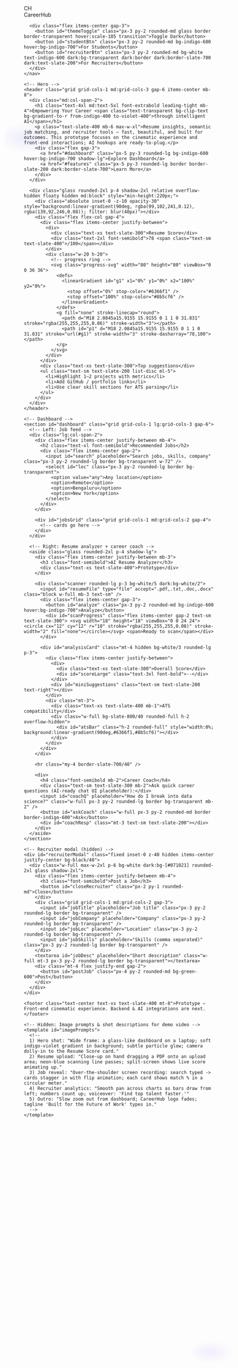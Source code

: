 <!doctype html>
<html lang="en" class="antialiased">
<head>
  <meta charset="utf-8" />
  <meta name="viewport" content="width=device-width, initial-scale=1" />
  <title>CareerHub Ultra — Prototype</title>
  <link href="https://fonts.googleapis.com/css2?family=Inter:wght@300;400;600;800&display=swap" rel="stylesheet">
  <script src="https://cdn.tailwindcss.com"></script>
  <style>
    :root{--bg:#0f1724;--card:#0b1220;--glass:rgba(255,255,255,0.06);}
    .light :root{--bg:#f8fafc;--card:#ffffff;--glass:rgba(15,23,42,0.03);} 
    html{font-family:Inter,ui-sans-serif,system-ui,-apple-system,"Segoe UI",Roboto,"Helvetica Neue",Arial}
    /* cinematic background animation */
    .hero-gradient{
      background: radial-gradient(800px 400px at 10% 10%, rgba(99,102,241,0.12), transparent 10%),
                  radial-gradient(600px 300px at 90% 90%, rgba(139,92,246,0.10), transparent 10%);
      transition: background 600ms ease;
    }
    .glass {backdrop-filter: blur(6px); background: linear-gradient(180deg, rgba(255,255,255,0.02), rgba(255,255,255,0.01));}

    /* animated job cards entrance */
    .card-enter{opacity:0; transform: translateY(10px) scale(0.98);} 
    .card-enter.card-show{opacity:1; transform:none; transition: transform 420ms cubic-bezier(.2,.9,.3,1), opacity 420ms}

    /* flip effect */
    .flip-card{perspective:1200px}
    .flip-inner{transition: transform 650ms cubic-bezier(.2,.9,.3,1); transform-style:preserve-3d}
    .flip-inner.flipped{transform: rotateY(180deg)}
    .flip-front, .flip-back{backface-visibility:hidden; position:relative}
    .flip-back{transform:rotateY(180deg); position:absolute; left:0; top:0; width:100%}

    /* scan animation */
    .scanner{position:relative; overflow:hidden}
    .scanner::after{content:''; position:absolute; left:-60%; top:0; width:60%; height:100%; background:linear-gradient(90deg, transparent, rgba(99,102,241,0.14), transparent); transform:skewX(-12deg); animation:scan 2.6s linear infinite}
    @keyframes scan{0%{left:-60%}100%{left:160%}}

    /* progress ring */
    .progress-svg{transform:rotate(-90deg)}

    /* subtle floating */
    .floaty{animation:floaty 6s ease-in-out infinite}
    @keyframes floaty{0%{transform:translateY(0)}50%{transform:translateY(-6px)}100%{transform:translateY(0)}}

    /* dark/light helpers */
    .light .dark-only{display:none}
    .dark .light-only{display:none}

  </style>
</head>
<body class="min-h-screen bg-gradient-to-b from-gray-50 to-white light hero-gradient dark:bg-gradient-to-b dark:from-[#071020] dark:to-[#041025] dark text-slate-100">
  <div class="max-w-6xl mx-auto p-6">
    <!-- Nav -->
    <nav class="flex items-center justify-between mb-6">
      <div class="flex items-center gap-3">
        <div class="w-10 h-10 rounded-xl bg-gradient-to-tr from-indigo-500 to-violet-500 flex items-center justify-center text-white font-extrabold">CH</div>
        <div>
          <div class="text-lg font-semibold">CareerHub</div>
          <div class="text-xs text-slate-400 light-only dark:text-slate-300">Ultra Prototype</div>
        </div>
      </div>

      <div class="flex items-center gap-3">
        <button id="themeToggle" class="px-3 py-2 rounded-md glass border border-transparent hover:scale-105 transition">Toggle Dark</button>
        <button id="studentBtn" class="px-3 py-2 rounded-md bg-indigo-600 hover:bg-indigo-700">For Students</button>
        <button id="recruiterBtn" class="px-3 py-2 rounded-md bg-white text-indigo-600 dark:bg-transparent dark:border dark:border-slate-700 dark:text-slate-200">For Recruiters</button>
      </div>
    </nav>

    <!-- Hero -->
    <header class="grid grid-cols-1 md:grid-cols-3 gap-6 items-center mb-8">
      <div class="md:col-span-2">
        <h1 class="text-4xl md:text-5xl font-extrabold leading-tight mb-4">Empowering Your Career <span class="text-transparent bg-clip-text bg-gradient-to-r from-indigo-400 to-violet-400">through intelligent AI</span></h1>
        <p class="text-slate-400 mb-6 max-w-xl">Resume insights, semantic job matching, and recruiter tools — fast, beautiful, and built for outcomes. This prototype focuses on the cinematic experience and front-end interactions; AI hookups are ready-to-plug.</p>
        <div class="flex gap-3">
          <a href="#dashboard" class="px-5 py-3 rounded-lg bg-indigo-600 hover:bg-indigo-700 shadow-lg">Explore Dashboard</a>
          <a href="#features" class="px-5 py-3 rounded-lg border border-slate-200 dark:border-slate-700">Learn More</a>
        </div>
      </div>

      <div class="glass rounded-2xl p-4 shadow-2xl relative overflow-hidden floaty hidden md:block" style="min-height:220px;">
        <div class="absolute inset-0 -z-10 opacity-30" style="background:linear-gradient(90deg, rgba(99,102,241,0.12), rgba(139,92,246,0.08)); filter: blur(40px)"></div>
        <div class="flex flex-col gap-4">
          <div class="flex items-center justify-between">
            <div>
              <div class="text-xs text-slate-300">Resume Score</div>
              <div class="text-2xl font-semibold">78 <span class="text-sm text-slate-400">/100</span></div>
            </div>
            <div class="w-20 h-20">
              <!-- progress ring -->
              <svg class="progress-svg" width="80" height="80" viewBox="0 0 36 36">
                <defs>
                  <linearGradient id="g1" x1="0%" y1="0%" x2="100%" y2="0%">
                    <stop offset="0%" stop-color="#6366f1" />
                    <stop offset="100%" stop-color="#8b5cf6" />
                  </linearGradient>
                </defs>
                <g fill="none" stroke-linecap="round">
                  <path d="M18 2.0845a15.9155 15.9155 0 1 1 0 31.831" stroke="rgba(255,255,255,0.06)" stroke-width="3"></path>
                  <path id="p1" d="M18 2.0845a15.9155 15.9155 0 1 1 0 31.831" stroke="url(#g1)" stroke-width="3" stroke-dasharray="78,100"></path>
                </g>
              </svg>
            </div>
          </div>
          <div class="text-xs text-slate-300">Top suggestions</div>
          <ul class="text-sm text-slate-200 list-disc ml-5">
            <li>Highlight 1–2 projects with metrics</li>
            <li>Add GitHub / portfolio links</li>
            <li>Use clear skill sections for ATS parsing</li>
          </ul>
        </div>
      </div>
    </header>

    <!-- Dashboard -->
    <section id="dashboard" class="grid grid-cols-1 lg:grid-cols-3 gap-6">
      <!-- Left: Job feed -->
      <div class="lg:col-span-2">
        <div class="flex items-center justify-between mb-4">
          <h2 class="text-xl font-semibold">Recommended Jobs</h2>
          <div class="flex items-center gap-2">
            <input id="search" placeholder="Search jobs, skills, company" class="px-3 py-2 rounded-lg border bg-transparent w-72" />
            <select id="loc" class="px-3 py-2 rounded-lg border bg-transparent">
              <option value="any">Any location</option>
              <option>Remote</option>
              <option>Bengaluru</option>
              <option>New York</option>
            </select>
          </div>
        </div>

        <div id="jobsGrid" class="grid grid-cols-1 md:grid-cols-2 gap-4">
          <!-- cards go here -->
        </div>
      </div>

      <!-- Right: Resume analyzer + career coach -->
      <aside class="glass rounded-2xl p-4 shadow-lg">
        <div class="flex items-center justify-between mb-3">
          <h3 class="font-semibold">AI Resume Analyzer</h3>
          <div class="text-xs text-slate-400">Prototype</div>
        </div>

        <div class="scanner rounded-lg p-3 bg-white/5 dark:bg-white/2">
          <input id="resumeFile" type="file" accept=".pdf,.txt,.doc,.docx" class="block w-full mb-3 text-sm" />
          <div class="flex items-center gap-3">
            <button id="analyze" class="px-3 py-2 rounded-md bg-indigo-600 hover:bg-indigo-700">Analyze</button>
            <div id="scanProgress" class="flex items-center gap-2 text-sm text-slate-300"> <svg width="18" height="18" viewBox="0 0 24 24"><circle cx="12" cy="12" r="10" stroke="rgba(255,255,255,0.08)" stroke-width="2" fill="none"></circle></svg> <span>Ready to scan</span></div>
          </div>

          <div id="analysisCard" class="mt-4 hidden bg-white/3 rounded-lg p-3">
            <div class="flex items-center justify-between">
              <div>
                <div class="text-xs text-slate-300">Overall Score</div>
                <div id="scoreLarge" class="text-3xl font-bold">--</div>
              </div>
              <div id="miniSuggestions" class="text-sm text-slate-200 text-right"></div>
            </div>
            <div class="mt-3">
              <div class="text-xs text-slate-400 mb-1">ATS compatibility</div>
              <div class="w-full bg-slate-800/40 rounded-full h-2 overflow-hidden">
                <div id="atsBar" class="h-2 rounded-full" style="width:0%; background:linear-gradient(90deg,#6366f1,#8b5cf6)"></div>
              </div>
            </div>
          </div>
        </div>

        <hr class="my-4 border-slate-700/40" />

        <div>
          <h4 class="font-semibold mb-2">Career Coach</h4>
          <div class="text-sm text-slate-300 mb-2">Ask quick career questions (AI-ready chat UI placeholder):</div>
          <input id="coachQ" placeholder="How do I break into data science?" class="w-full px-3 py-2 rounded-lg border bg-transparent mb-2" />
          <button id="askCoach" class="w-full px-3 py-2 rounded-md border border-indigo-600">Ask</button>
          <div id="coachResp" class="mt-3 text-sm text-slate-200"></div>
        </div>
      </aside>
    </section>

    <!-- Recruiter modal (hidden) -->
    <div id="recruiterModal" class="fixed inset-0 z-40 hidden items-center justify-center bg-black/40">
      <div class="w-full max-w-2xl p-6 bg-white dark:bg-[#071021] rounded-2xl glass shadow-2xl">
        <div class="flex items-center justify-between mb-4">
          <h3 class="font-semibold">Post a Job</h3>
          <button id="closeRecruiter" class="px-2 py-1 rounded-md">Close</button>
        </div>
        <div class="grid grid-cols-1 md:grid-cols-2 gap-3">
          <input id="jobTitle" placeholder="Job title" class="px-3 py-2 rounded-lg border bg-transparent" />
          <input id="jobCompany" placeholder="Company" class="px-3 py-2 rounded-lg border bg-transparent" />
          <input id="jobLoc" placeholder="Location" class="px-3 py-2 rounded-lg border bg-transparent" />
          <input id="jobSkills" placeholder="Skills (comma separated)" class="px-3 py-2 rounded-lg border bg-transparent" />
        </div>
        <textarea id="jobDesc" placeholder="Short description" class="w-full mt-3 px-3 py-2 rounded-lg border bg-transparent"></textarea>
        <div class="mt-4 flex justify-end gap-2">
          <button id="postJob" class="px-4 py-2 rounded-md bg-green-600">Post</button>
        </div>
      </div>
    </div>

    <footer class="text-center text-xs text-slate-400 mt-8">Prototype — Front-end cinematic experience. Backend & AI integrations are next.</footer>

    <!-- Hidden: Image prompts & shot descriptions for demo video -->
    <template id="imagePrompts">
      <!--
      1) Hero shot: "Wide frame: a glass-like dashboard on a laptop; soft indigo-violet gradient in background; subtle particle glow; camera dolly-in to the Resume Score card."
      2) Resume upload: "Close-up on hand dragging a PDF onto an upload area; neon-blue scanning line passes; split-screen shows live score animating up."
      3) Job reveal: "Over-the-shoulder screen recording: search typed -> cards stagger in with flip animation; each card shows match % in a circular meter."
      4) Recruiter analytics: "Smooth pan across charts as bars draw from left; numbers count up; voiceover: 'Find top talent faster.'" 
      5) Outro: "Slow zoom out from dashboard; CareerHub logo fades; tagline 'Built for the Future of Work' types in." 
      -->
    </template>

  </div>

  <script>
    // state
    let dark = true;
    document.documentElement.classList.add('dark');

    const sampleJobs = [
      {id:1, title:'Frontend Engineer (Intern)', company:'BrightTech', loc:'Remote', skills:['react','javascript'], score:82, desc:'Build polished UI components and prototypes.'},
      {id:2, title:'Data Science Intern', company:'Insight Labs', loc:'Bengaluru', skills:['python','ml'], score:76, desc:'Work on models and real datasets.'},
      {id:3, title:'Backend Engineer', company:'ScaleX', loc:'New York', skills:['node','sql'], score:69, desc:'Design scalable APIs and systems.'},
      {id:4, title:'Product Designer', company:'Morph Studio', loc:'Remote', skills:['figma','ux'], score:71, desc:'Design delightful user experiences.'}
    ];

    const jobsGrid = document.getElementById('jobsGrid');
    const search = document.getElementById('search');
    const loc = document.getElementById('loc');

    function createJobCard(j){
      const wrapper = document.createElement('div');
      wrapper.className = 'card-enter';
      wrapper.innerHTML = `
        <div class="flip-card bg-white/5 dark:bg-white/2 rounded-xl p-4 shadow-lg relative overflow-hidden" style="min-height:140px">
          <div class="flip-inner" data-id="${j.id}">
            <div class="flip-front">
              <div class="flex items-start justify-between">
                <div>
                  <div class="text-sm text-slate-300">${j.company} • ${j.loc}</div>
                  <div class="text-lg font-semibold">${j.title}</div>
                </div>
                <div class="text-right">
                  <div class="text-xs text-slate-400">Match</div>
                  <div class="text-2xl font-bold">${j.score}%</div>
                </div>
              </div>
              <p class="mt-3 text-sm text-slate-300">${j.desc}</p>
            </div>
            <div class="flip-back p-2 bg-gradient-to-r from-indigo-600 to-violet-600 rounded-xl text-white">
              <div class="text-sm">Top matched skills</div>
              <div class="mt-2 font-semibold">${j.skills.join(', ')}</div>
              <div class="mt-3 flex gap-2">
                <button class="applyBtn px-3 py-1 rounded bg-white text-indigo-700">Apply</button>
                <button class="viewBtn px-3 py-1 rounded border border-white/30">View</button>
              </div>
            </div>
          </div>
        </div>
      `;

      // flip interaction on hover
      wrapper.querySelector('.flip-card').addEventListener('mouseenter', () => {
        wrapper.querySelector('.flip-inner').classList.add('flipped');
      });
      wrapper.querySelector('.flip-card').addEventListener('mouseleave', () => {
        wrapper.querySelector('.flip-inner').classList.remove('flipped');
      });

      return wrapper;
    }

    function renderJobs(){
      jobsGrid.innerHTML = '';
      const q = search.value.toLowerCase();
      const l = loc.value;
      const filtered = sampleJobs.filter(j => ( (q==='' || (j.title + ' ' + j.company + ' ' + j.skills.join(' ')).toLowerCase().includes(q)) && (l==='any' || j.loc===l) ));
      filtered.forEach((j, i) => {
        const card = createJobCard(j);
        jobsGrid.appendChild(card);
        // staggered entrance
        setTimeout(()=>{ card.classList.add('card-show'); }, 80 * i);
      });
    }
    search.addEventListener('input', renderJobs);
    loc.addEventListener('change', renderJobs);
    document.addEventListener('DOMContentLoaded', renderJobs);

    // Theme toggle
    const themeToggle = document.getElementById('themeToggle');
    themeToggle.addEventListener('click', () => {
      dark = !dark;
      document.documentElement.classList.toggle('dark', dark);
      document.body.classList.toggle('light', !dark);
      themeToggle.textContent = dark ? 'Dark mode' : 'Light mode';
    });

    // Recruiter modal
    document.getElementById('recruiterBtn').addEventListener('click', ()=>{
      document.getElementById('recruiterModal').classList.remove('hidden');
      document.getElementById('recruiterModal').classList.add('flex');
    });
    document.getElementById('closeRecruiter').addEventListener('click', ()=>{
      document.getElementById('recruiterModal').classList.add('hidden');
      document.getElementById('recruiterModal').classList.remove('flex');
    });
    document.getElementById('postJob').addEventListener('click', ()=>{
      const title = document.getElementById('jobTitle').value || 'Untitled Role';
      const company = document.getElementById('jobCompany').value || 'Company';
      const l = document.getElementById('jobLoc').value || 'Remote';
      const skills = (document.getElementById('jobSkills').value || '').split(',').map(s=>s.trim()).filter(Boolean);
      const desc = document.getElementById('jobDesc').value || '';
      const newJob = {id:sampleJobs.length+1, title, company, loc: l, skills, score: Math.floor(60 + Math.random()*30), desc};
      sampleJobs.unshift(newJob);
      renderJobs();
      document.getElementById('recruiterModal').classList.add('hidden');
      document.getElementById('recruiterModal').classList.remove('flex');
    });

    // Simple resume analyzer prototype
    document.getElementById('analyze').addEventListener('click', ()=>{
      const file = document.getElementById('resumeFile').files[0];
      const analysisCard = document.getElementById('analysisCard');
      const scoreLarge = document.getElementById('scoreLarge');
      const atsBar = document.getElementById('atsBar');
      const miniSuggestions = document.getElementById('miniSuggestions');
      const scanProgress = document.getElementById('scanProgress');

      if(!file){ alert('Please choose a resume file first (PDF/TXT).'); return; }
      scanProgress.querySelector('span').textContent = 'Scanning...';
      scanProgress.classList.add('text-indigo-300');

      // fake async animation (client-only demo)
      let progress = 0;
      const interval = setInterval(()=>{
        progress += Math.floor(8 + Math.random()*18);
        if(progress >= 100) progress = 100;
        atsBar.style.width = (40 + Math.floor(progress*0.6)) + '%';
        scoreLarge.textContent = progress;
        if(progress >= 100){
          clearInterval(interval);
          analysisCard.classList.remove('hidden');
          scanProgress.querySelector('span').textContent = 'Complete';
          scanProgress.classList.remove('text-indigo-300');
          miniSuggestions.innerHTML = 'Add more project metrics & portfolio links.';
        }
      }, 420);
    });

    // Career coach placeholder
    document.getElementById('askCoach').addEventListener('click', ()=>{
      const q = document.getElementById('coachQ').value || 'How do I get an internship?';
      const resp = document.getElementById('coachResp');
      resp.textContent = 'Analyzing…';
      setTimeout(()=>{
        resp.innerHTML = '<strong>Tip:</strong> Build a 1–2 week project with measurable results (e.g., reduced latency by 30%). Highlight it in the top of your resume and link to GitHub.';
      }, 800 + Math.random()*400);
    });

    // small UX touches: apply button
    document.addEventListener('click', (e)=>{
      if(e.target.classList.contains('applyBtn')){
        e.target.textContent = 'Applied ✓';
        e.target.disabled = true;
        e.target.classList.add('opacity-70');
      }
      if(e.target.classList.contains('viewBtn')){
        alert('Open job detail (demo)');
      }
    });

  </script>
</body>
</html>
